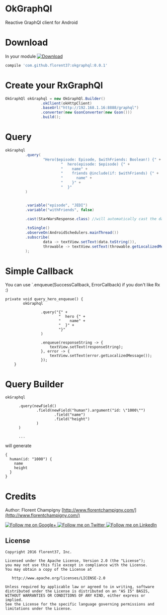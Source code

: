 # OkGraphQl

Reactive GraphQl client for Android

# Download

In your module [![Download](https://api.bintray.com/packages/florent37/maven/RxGraphQl/images/download.svg)](https://bintray.com/florent37/maven/RxGraphQl/_latestVersion)
```groovy
compile 'com.github.florent37:okgraphql:0.0.1'
```


# Create your RxGraphQl

```java
OkGraphQl okGraphql = new OkGraphQl.Builder()
                .okClient(okHttpClient)
                .baseUrl("http://192.168.1.16:8888/graphql")
                .converter(new GsonConverter(new Gson()))
                .build();
```

# Query

```java
okGraphql
         .query(
                 "Hero($episode: Episode, $withFriends: Boolean!) {" +
                         "  hero(episode: $episode) {" +
                         "    name" +
                         "    friends @include(if: $withFriends) {" +
                         "      name" +
                         "    }" +
                         "  }"
         )


         .variable("episode", "JEDI")
         .variable("withFriends", false)

         .cast(StarWarsResponse.class) //will automatically cast the data json to
         
         .toSingle()
         .observeOn(AndroidSchedulers.mainThread())
         .subscribe(
                 data -> textView.setText(data.toString()),
                 throwable -> textView.setText(throwable.getLocalizedMessage())
         );
```

# Simple Callback

You can use `.enqueue(SuccessCallback, ErrorCallback) if you don't like Rx :)

```
private void query_hero_enqueue() {
        okGraphql

                .query("{" +
                        "  hero {" +
                        "    name" +
                        "  }" +
                        "}"
                )

                .enqueue(responseString -> {
                    textView.setText(responseString);
                }, error -> {
                    textView.setText(error.getLocalizedMessage());
                });
    }
```

# Query Builder

```
okGraphql

      .query(newField()
              .field(newField("human").argument("id: \"1000\"")
                      .field("name")
                      .field("height")
              )
      )
      
      ...
```

will generate 

```
{
  human(id: "1000") {
    name
    height
  }
}
```
# Credits

Author: Florent Champigny [http://www.florentchampigny.com/](http://www.florentchampigny.com/)

<a href="https://plus.google.com/+florentchampigny">
  <img alt="Follow me on Google+"
       src="https://raw.githubusercontent.com/florent37/DaVinci/master/mobile/src/main/res/drawable-hdpi/gplus.png" />
</a>
<a href="https://twitter.com/florent_champ">
  <img alt="Follow me on Twitter"
       src="https://raw.githubusercontent.com/florent37/DaVinci/master/mobile/src/main/res/drawable-hdpi/twitter.png" />
</a>
<a href="https://www.linkedin.com/in/florentchampigny">
  <img alt="Follow me on LinkedIn"
       src="https://raw.githubusercontent.com/florent37/DaVinci/master/mobile/src/main/res/drawable-hdpi/linkedin.png" />
</a>


License
--------

    Copyright 2016 florent37, Inc.

    Licensed under the Apache License, Version 2.0 (the "License");
    you may not use this file except in compliance with the License.
    You may obtain a copy of the License at

       http://www.apache.org/licenses/LICENSE-2.0

    Unless required by applicable law or agreed to in writing, software
    distributed under the License is distributed on an "AS IS" BASIS,
    WITHOUT WARRANTIES OR CONDITIONS OF ANY KIND, either express or implied.
    See the License for the specific language governing permissions and
    limitations under the License.
